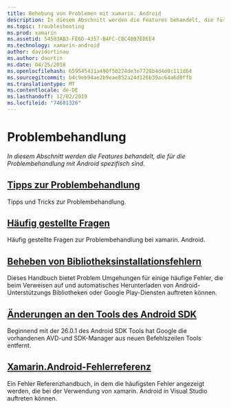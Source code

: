 ```yaml
---
title: Behebung von Problemen mit xamarin. Android
description: In diesem Abschnitt werden die Features behandelt, die für die Problembehandlung mit Android spezifisch sind.
ms.topic: troubleshooting
ms.prod: xamarin
ms.assetid: 54583AB3-FE6D-4357-B4FC-CBC48B7EDEE4
ms.technology: xamarin-android
author: davidortinau
ms.author: daortin
ms.date: 04/25/2018
ms.openlocfilehash: 659545431a490f50224de3e7728b4d4d0c111d64
ms.sourcegitcommit: b4c9eb94ae2b9eae852a24d126b39ac64a6d0ffb
ms.translationtype: MT
ms.contentlocale: de-DE
ms.lasthandoff: 12/02/2019
ms.locfileid: "74681326"
---
```

# <a name="troubleshooting"></a>Problembehandlung

_In diesem Abschnitt werden die Features behandelt, die für die Problembehandlung mit Android spezifisch sind._

## <a name="troubleshooting-tipsandroidtroubleshootingtroubleshootingmd"></a>[Tipps zur Problembehandlung](~/android/troubleshooting/troubleshooting.md)

Tipps und Tricks zur Problembehandlung.

## <a name="frequently-asked-questionsquestionsindexmd"></a>[Häufig gestellte Fragen](questions/index.md)

Häufig gestellte Fragen zur Problembehandlung bei xamarin. Android.

## <a name="resolving-library-installation-errorsandroidtroubleshootingresolving-library-installation-errorsmd"></a>[Beheben von Bibliotheksinstallationsfehlern](~/android/troubleshooting/resolving-library-installation-errors.md)

Dieses Handbuch bietet Problem Umgehungen für einige häufige Fehler, die beim Verweisen auf und automatisches Herunterladen von Android-Unterstützungs Bibliotheken oder Google Play-Diensten auftreten können.

## <a name="changes-to-the-android-sdk-toolingandroidtroubleshootingsdk-cli-tooling-changesmd"></a>[Änderungen an den Tools des Android SDK](~/android/troubleshooting/sdk-cli-tooling-changes.md)

Beginnend mit der 26.0.1 des Android SDK Tools hat Google die vorhandenen AVD-und SDK-Manager aus neuen Befehlszeilen Tools entfernt.

## <a name="xamarinandroid-errors-referencexamarinandroiderrors-and-warnings"></a>[Xamarin.Android-Fehlerreferenz](/xamarin/android/errors-and-warnings/)

Ein Fehler Referenzhandbuch, in dem die häufigsten Fehler angezeigt werden, die bei der Verwendung von xamarin. Android in Visual Studio auftreten können.
